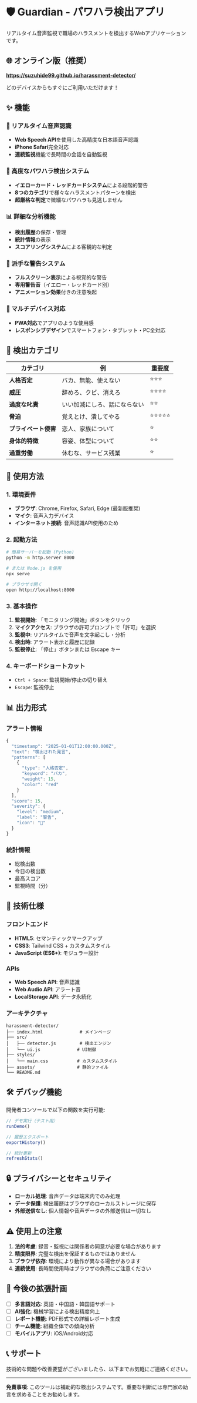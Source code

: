 # 🛡️ Guardian - パワハラ検出アプリ

リアルタイム音声監視で職場のハラスメントを検出するWebアプリケーションです。

## 🌐 オンライン版（推奨）

**https://suzuhide99.github.io/harassment-detector/**

どのデバイスからもすぐにご利用いただけます！

## ✨ 機能

### 🎤 リアルタイム音声認識
- **Web Speech API**を使用した高精度な日本語音声認識
- **iPhone Safari**完全対応
- **連続監視**機能で長時間の会話を自動監視

### 🚨 高度なパワハラ検出システム
- **イエローカード・レッドカードシステム**による段階的警告
- **8つのカテゴリ**で様々なハラスメントパターンを検出
- **超厳格な判定**で微細なパワハラも見逃しません

### 📊 詳細な分析機能
- **検出履歴**の保存・管理
- **統計情報**の表示
- **スコアリングシステム**による客観的な判定

### 🎯 派手な警告システム
- **フルスクリーン表示**による視覚的な警告
- **専用警告音**（イエロー・レッドカード別）
- **アニメーション効果**付きの注意喚起

### 📱 マルチデバイス対応
- **PWA対応**でアプリのような使用感
- **レスポンシブデザイン**でスマートフォン・タブレット・PC全対応

## 🎯 検出カテゴリ

| カテゴリ | 例 | 重要度 |
|---------|---|--------|
| **人格否定** | バカ、無能、使えない | ⭐⭐⭐ |
| **威圧** | 辞めろ、クビ、消えろ | ⭐⭐⭐⭐ |
| **過度な叱責** | いい加減にしろ、話にならない | ⭐⭐ |
| **脅迫** | 覚えとけ、潰してやる | ⭐⭐⭐⭐⭐ |
| **プライベート侵害** | 恋人、家族について | ⭐ |
| **身体的特徴** | 容姿、体型について | ⭐⭐ |
| **過重労働** | 休むな、サービス残業 | ⭐ |

## 🚀 使用方法

### 1. 環境要件

- **ブラウザ**: Chrome, Firefox, Safari, Edge (最新版推奨)
- **マイク**: 音声入力デバイス
- **インターネット接続**: 音声認識API使用のため

### 2. 起動方法

```bash
# 簡易サーバーを起動 (Python)
python -m http.server 8000

# または Node.js を使用
npx serve

# ブラウザで開く
open http://localhost:8000
```

### 3. 基本操作

1. **監視開始**: 「モニタリング開始」ボタンをクリック
2. **マイクアクセス**: ブラウザの許可プロンプトで「許可」を選択
3. **監視中**: リアルタイムで音声を文字起こし・分析
4. **検出時**: アラート表示と履歴に記録
5. **監視停止**: 「停止」ボタンまたは Escape キー

### 4. キーボードショートカット

- `Ctrl + Space`: 監視開始/停止の切り替え
- `Escape`: 監視停止

## 📊 出力形式

### アラート情報
```javascript
{
  "timestamp": "2025-01-01T12:00:00.000Z",
  "text": "検出された発言",
  "patterns": [
    {
      "type": "人格否定",
      "keyword": "バカ",
      "weight": 15,
      "color": "red"
    }
  ],
  "score": 15,
  "severity": {
    "level": "medium",
    "label": "警告",
    "icon": "🚨"
  }
}
```

### 統計情報
- 総検出数
- 今日の検出数  
- 最高スコア
- 監視時間（分）

## 🔧 技術仕様

### フロントエンド
- **HTML5**: セマンティックマークアップ
- **CSS3**: Tailwind CSS + カスタムスタイル
- **JavaScript (ES6+)**: モジュラー設計

### APIs
- **Web Speech API**: 音声認識
- **Web Audio API**: アラート音
- **LocalStorage API**: データ永続化

### アーキテクチャ
```
harassment-detector/
├── index.html              # メインページ
├── src/
│   ├── detector.js         # 検出エンジン
│   └── ui.js              # UI制御
├── styles/
│   └── main.css           # カスタムスタイル
├── assets/                # 静的ファイル
└── README.md
```

## 🛠️ デバッグ機能

開発者コンソールで以下の関数を実行可能:

```javascript
// デモ実行（テスト用）
runDemo()

// 履歴エクスポート
exportHistory()

// 統計更新
refreshStats()
```

## 🔒 プライバシーとセキュリティ

- **ローカル処理**: 音声データは端末内でのみ処理
- **データ保護**: 検出履歴はブラウザのローカルストレージに保存
- **外部送信なし**: 個人情報や音声データの外部送信は一切なし

## ⚠️ 使用上の注意

1. **法的考慮**: 録音・監視には関係者の同意が必要な場合があります
2. **精度限界**: 完璧な検出を保証するものではありません
3. **ブラウザ依存**: 環境により動作が異なる場合があります
4. **連続使用**: 長時間使用時はブラウザの負荷にご注意ください

## 🔮 今後の拡張計画

- [ ] **多言語対応**: 英語・中国語・韓国語サポート
- [ ] **AI強化**: 機械学習による検出精度向上
- [ ] **レポート機能**: PDF形式での詳細レポート生成
- [ ] **チーム機能**: 組織全体での傾向分析
- [ ] **モバイルアプリ**: iOS/Android対応

## 📞 サポート

技術的な問題や改善要望がございましたら、以下までお気軽にご連絡ください。

---

**免責事項**: このツールは補助的な検出システムです。重要な判断には専門家の助言を求めることをお勧めします。